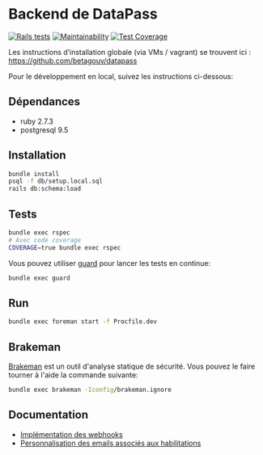 # Backend de DataPass

[![Rails tests](https://github.com/betagouv/signup-back/actions/workflows/ci.yml/badge.svg)](https://github.com/betagouv/signup-back/actions/workflows/ci.yml)
[![Maintainability](https://api.codeclimate.com/v1/badges/713ba5c1e90ee6a35937/maintainability)](https://codeclimate.com/github/betagouv/signup-back/maintainability)
[![Test Coverage](https://api.codeclimate.com/v1/badges/713ba5c1e90ee6a35937/test_coverage)](https://codeclimate.com/github/betagouv/signup-back/test_coverage)

Les instructions d’installation globale (via VMs / vagrant) se trouvent ici : https://github.com/betagouv/datapass

Pour le développement en local, suivez les instructions ci-dessous:

## Dépendances

- ruby 2.7.3
- postgresql 9.5

## Installation

```sh
bundle install
psql -f db/setup.local.sql
rails db:schema:load
```

## Tests

```sh
bundle exec rspec
# Avec code coverage
COVERAGE=true bundle exec rspec
```

Vous pouvez utiliser [guard](https://github.com/guard/guard) pour lancer les
tests en continue:

```sh
bundle exec guard
```

## Run

```sh
bundle exec foreman start -f Procfile.dev
```

## Brakeman

[Brakeman](https://github.com/presidentbeef/brakeman) est un outil d'analyse
statique de sécurité. Vous pouvez le faire tourner à l'aide la commande
suivante:

```sh
bundle exec brakeman -Iconfig/brakeman.ignore
```

## Documentation

- [Implémentation des webhooks](./docs/webhooks.md)
- [Personnalisation des emails associés aux
  habilitations](./app/views/enrollment_mailer/README.md)
